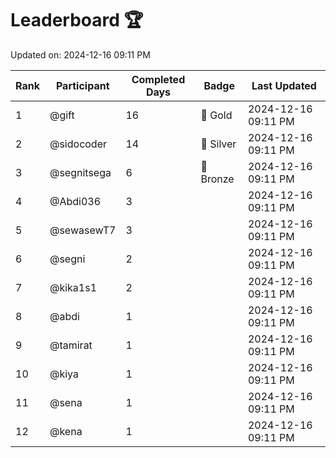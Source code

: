 # Leaderboard 🏆

Updated on: 2024-12-16 09:11 PM

| Rank | Participant       | Completed Days | Badge      | Last Updated         |
|------|-------------------|----------------|------------|----------------------|
| 1    | @gift             | 16             | 🏅 Gold     | 2024-12-16 09:11 PM |
| 2    | @sidocoder        | 14             | 🥈 Silver   | 2024-12-16 09:11 PM |
| 3    | @segnitsega       | 6              | 🥉 Bronze   | 2024-12-16 09:11 PM |
| 4    | @Abdi036          | 3              |            | 2024-12-16 09:11 PM |
| 5    | @sewasewT7        | 3              |            | 2024-12-16 09:11 PM |
| 6    | @segni            | 2              |            | 2024-12-16 09:11 PM |
| 7    | @kika1s1          | 2              |            | 2024-12-16 09:11 PM |
| 8    | @abdi             | 1              |            | 2024-12-16 09:11 PM |
| 9    | @tamirat          | 1              |            | 2024-12-16 09:11 PM |
| 10   | @kiya             | 1              |            | 2024-12-16 09:11 PM |
| 11   | @sena             | 1              |            | 2024-12-16 09:11 PM |
| 12   | @kena             | 1              |            | 2024-12-16 09:11 PM |
